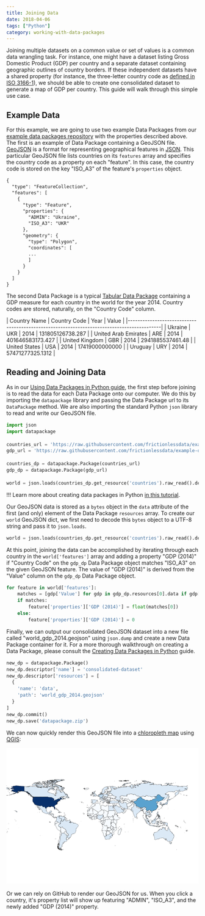 ```yaml
---
title: Joining Data
date: 2018-04-06
tags: ["Python"]
category: working-with-data-packages
---
```



Joining multiple datasets on a common value or set of values is a
common data wrangling task.  For instance, one might have a dataset
listing Gross Domestic Product (GDP) per country and a separate
dataset containing geographic outlines of country borders.  If these
independent datasets have a shared property (for instance, the
three-letter country code as
[defined in ISO 3166-1](https://en.wikipedia.org/wiki/ISO_3166-1_alpha-3)),
we should be able to create one consolidated dataset to generate a map
of GDP per country.  This guide will walk through this simple use
case.

## Example Data

For this example, we are going to use two example Data Packages from
our
[example data packages repository](https://github.com/frictionlessdata/example-data-packages/)
with the properties described above. The first is an example of Data
Package containing a GeoJSON file. [GeoJSON](http://geojson.org/) is
a format for representing geographical features in
[JSON](http://json.org/).  This particular GeoJSON file lists
countries on its `features` array and specifies the country code as a
property on each "feature".  In this case, the country code is stored
on the key "ISO_A3" of the feature's `properties` object.

```
{
  "type": "FeatureCollection",
  "features": [
    {
      "type": "Feature",
      "properties": {
        "ADMIN": "Ukraine",
        "ISO_A3": "UKR"
      },
      "geometry": {
        "type": "Polygon",
        "coordinates": [
        ...
        ]
      }
    }
  ]
}
```

The second Data Package is a typical
[Tabular Data Package](/docs/tabular-data-package/) containing a GDP
measure for each country in the world for the year 2014.  Country
codes are stored, naturally, on the "Country Code" column.

|  Country Name                                   | Country Code | Year | Value             |
|-------------------------------------------------------------------------------------------|
|  Ukraine                                        | UKR          | 2014 | 131805126738.287  |
|  United Arab Emirates                           | ARE          | 2014 | 401646583173.427  |
|  United Kingdom                                 | GBR          | 2014 | 2941885537461.48  |
|  United States                                  | USA          | 2014 | 17419000000000    |
|  Uruguay                                        | URY          | 2014 | 57471277325.1312  |

## Reading and Joining Data

As in our
[Using Data Packages in Python guide](/docs/using-data-packages-in-python),
the first step before joining is to read the data for each Data
Package onto our computer.  We do this by importing the `datapackage`
library and passing the Data Package url to its `DataPackage` method.
We are also importing the standard Python `json` library to read and
write our GeoJSON file.

```python
import json
import datapackage

countries_url = 'https://raw.githubusercontent.com/frictionlessdata/example-data-packages/master/geo-countries/datapackage.json'
gdp_url = 'https://raw.githubusercontent.com/frictionlessdata/example-data-packages/master/gross-domestic-product-2014/datapackage.json'

countries_dp = datapackage.Package(countries_url)
gdp_dp = datapackage.Package(gdp_url)

world = json.loads(countries_dp.get_resource('countries').raw_read().decode('UTF-8'))

```

!!! Learn more about creating data packages in Python [in this tutorial](/docs/creating-tabular-data-packages-in-python).

Our GeoJSON data is stored as a `bytes` object in the `data` attribute
of the first (and only) element of the Data Package `resources` array.
To create our `world` GeoJSON dict, we first need to decode this
`bytes` object to a UTF-8 string and pass it to `json.loads`.

```python
world = json.loads(countries_dp.get_resource('countries').raw_read().decode('UTF-8'))
```


At this point, joining the data can be accomplished by iterating
through each country in the `world['features']` array and adding a
property "GDP (2014)" if "Country Code" on the `gdp_dp` Data Package
object matches "ISO_A3" on the given GeoJSON feature.  The value of
"GDP (2014)" is derived from the "Value" column on the `gdp_dp` Data
Package object.

```python
for feature in world['features']:
    matches = [gdp['Value'] for gdp in gdp_dp.resources[0].data if gdp['Country Code'] == feature['properties']['ISO_A3']]
    if matches:
        feature['properties']['GDP (2014)'] = float(matches[0])
    else:
        feature['properties']['GDP (2014)'] = 0
```

Finally, we can output our consolidated GeoJSON dataset into a new
file called "world_gdp_2014.geojson" using `json.dump` and create a
new Data Package container for it.  For a more thorough walkthrough on
creating a Data Package, please consult the
[Creating Data Packages in Python](/docs/creating-tabular-data-packages-in-python/)
guide.

```python
new_dp = datapackage.Package()
new_dp.descriptor['name'] = 'consolidated-dataset'
new_dp.descriptor['resources'] = [
  {
    'name': 'data',
    'path': 'world_gdp_2014.geojson'
  }
]
new_dp.commit()
new_dp.save('datapackage.zip')
```

We can now quickly render this GeoJSON file into a
[chloropleth map](https://en.wikipedia.org/wiki/Choropleth_map) using
[QGIS](http://qgis.org/en/site/):

![GDP Map Example](./gdp_map_example.png)

Or we can rely on GitHub to render our GeoJSON for us.  When you click
a country, it's property list will show up featuring "ADMIN",
"ISO_A3", and the newly added "GDP (2014)" property.
